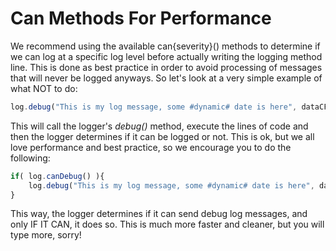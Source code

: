 # Can Methods For Performance

We recommend using the available can{severity}() methods to determine if we can log at a specific log level before actually writing the logging method line. This is done as best practice in order to avoid processing of messages that will never be logged anyways. So let's look at a very simple example of what NOT to do:

```javascript
log.debug("This is my log message, some #dynamic# date is here", dataCFC);
```

This will call the logger's <i>debug()</i> method, execute the lines of code and then the logger determines if it can be logged or not. This is ok, but we all love performance and best practice, so we encourage you to do the following:

```javascript
if( log.canDebug() ){
	log.debug("This is my log message, some #dynamic# date is here", dataCFC);
}
```

This way, the logger determines if it can send debug log messages, and only IF IT CAN, it does so. This is much more faster and cleaner, but you will type more, sorry!


